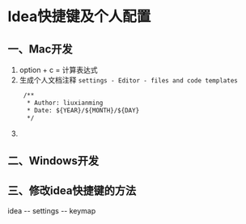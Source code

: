 # Idea快捷键及个人配置

## 一、Mac开发
1. option + c = 计算表达式
2. 生成个人文档注释 `settings - Editor - files and code templates`
   ```txt
    /**
     * Author: liuxianming
     * Date: ${YEAR}/${MONTH}/${DAY}
     */
   ```
3. 


## 二、Windows开发


## 三、修改idea快捷键的方法
idea -- settings -- keymap